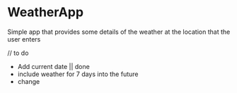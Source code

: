 # WeatherApp
Simple app that provides some details of the weather at the location that the user enters 


// to do 
- Add current date || done
- include weather for 7 days into the future
- change